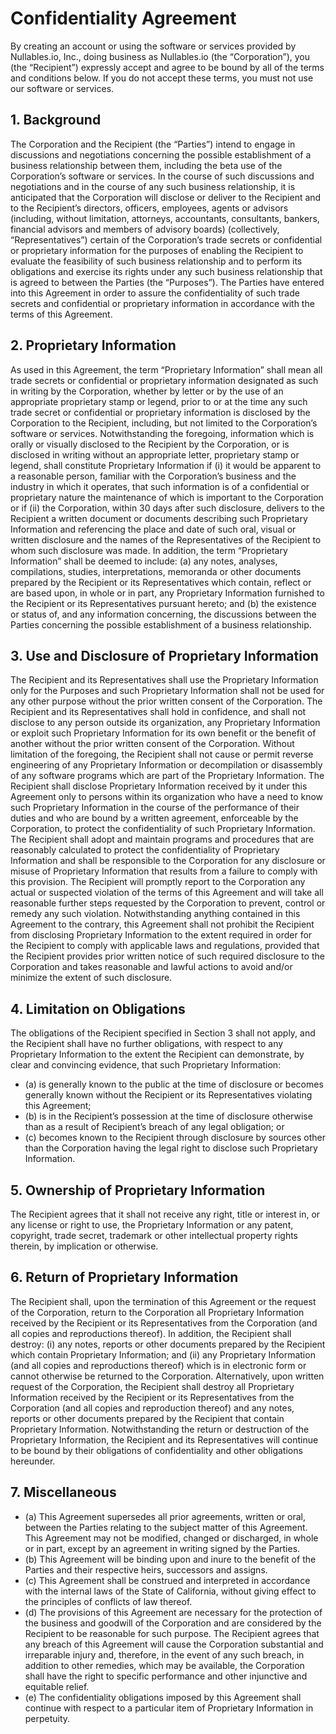 # Confidentiality Agreement


By creating an account or using the software or services provided by Nullables.io, Inc., doing business as Nullables.io (the “Corporation”), you (the “Recipient”) expressly accept and agree to be bound by all of the terms and conditions below. If you do not accept these terms, you must not use our software or services.


## 1. Background

The Corporation and the Recipient (the “Parties”) intend to engage in discussions and negotiations concerning the possible establishment of a business relationship between them, including the beta use of the Corporation’s software or services. In the course of such discussions and negotiations and in the course of any such business relationship, it is anticipated that the Corporation will disclose or deliver to the Recipient and to the Recipient’s directors, officers, employees, agents or advisors (including, without limitation, attorneys, accountants, consultants, bankers, financial advisors and members of advisory boards) (collectively, “Representatives”) certain of the Corporation’s trade secrets or confidential or proprietary information for the purposes of enabling the Recipient to evaluate the feasibility of such business relationship and to perform its obligations and exercise its rights under any such business relationship that is agreed to between the Parties (the “Purposes”). The Parties have entered into this Agreement in order to assure the confidentiality of such trade secrets and confidential or proprietary information in accordance with the terms of this Agreement.


## 2. Proprietary Information

As used in this Agreement, the term “Proprietary Information” shall mean all trade secrets or confidential or proprietary information designated as such in writing by the Corporation, whether by letter or by the use of an appropriate proprietary stamp or legend, prior to or at the time any such trade secret or confidential or proprietary information is disclosed by the Corporation to the Recipient, including, but not limited to the Corporation’s software or services. Notwithstanding the foregoing, information which is orally or visually disclosed to the Recipient by the Corporation, or is disclosed in writing without an appropriate letter, proprietary stamp or legend, shall constitute Proprietary Information if (i) it would be apparent to a reasonable person, familiar with the Corporation’s business and the industry in which it operates, that such information is of a confidential or proprietary nature the maintenance of which is important to the Corporation or if (ii) the Corporation, within 30 days after such disclosure, delivers to the Recipient a written document or documents describing such Proprietary Information and referencing the place and date of such oral, visual or written disclosure and the names of the Representatives of the Recipient to whom such disclosure was made. In addition, the term “Proprietary Information” shall be deemed to include: (a) any notes, analyses, compilations, studies, interpretations, memoranda or other documents prepared by the Recipient or its Representatives which contain, reflect or are based upon, in whole or in part, any Proprietary Information furnished to the Recipient or its Representatives pursuant hereto; and (b) the existence or status of, and any information concerning, the discussions between the Parties concerning the possible establishment of a business relationship.


## 3. Use and Disclosure of Proprietary Information

The Recipient and its Representatives shall use the Proprietary Information only for the Purposes and such Proprietary Information shall not be used for any other purpose without the prior written consent of the Corporation. The Recipient and its Representatives shall hold in confidence, and shall not disclose to any person outside its organization, any Proprietary Information or exploit such Proprietary Information for its own benefit or the benefit of another without the prior written consent of the Corporation. Without limitation of the foregoing, the Recipient shall not cause or permit reverse engineering of any Proprietary Information or decompilation or disassembly of any software programs which are part of the Proprietary Information. The Recipient shall disclose Proprietary Information received by it under this Agreement only to persons within its organization who have a need to know such Proprietary Information in the course of the performance of their duties and who are bound by a written agreement, enforceable by the Corporation, to protect the confidentiality of such Proprietary Information. The Recipient shall adopt and maintain programs and procedures that are reasonably calculated to protect the confidentiality of Proprietary Information and shall be responsible to the Corporation for any disclosure or misuse of Proprietary Information that results from a failure to comply with this provision. The Recipient will promptly report to the Corporation any actual or suspected violation of the terms of this Agreement and will take all reasonable further steps requested by the Corporation to prevent, control or remedy any such violation. Notwithstanding anything contained in this Agreement to the contrary, this Agreement shall not prohibit the Recipient from disclosing Proprietary Information to the extent required in order for the Recipient to comply with applicable laws and regulations, provided that the Recipient provides prior written notice of such required disclosure to the Corporation and takes reasonable and lawful actions to avoid and/or minimize the extent of such disclosure.


## 4. Limitation on Obligations

The obligations of the Recipient specified in Section 3 shall not apply, and the Recipient shall have no further obligations, with respect to any Proprietary Information to the extent the Recipient can demonstrate, by clear and convincing evidence, that such Proprietary Information:
 - (a) is generally known to the public at the time of disclosure or becomes generally known without the Recipient or its Representatives violating this Agreement;
 - (b) is in the Recipient’s possession at the time of disclosure otherwise than as a result of Recipient’s breach of any legal obligation; or
 - (c) becomes known to the Recipient through disclosure by sources other than the Corporation having the legal right to disclose such Proprietary Information.


## 5. Ownership of Proprietary Information

The Recipient agrees that it shall not receive any right, title or interest in, or any license or right to use, the Proprietary Information or any patent, copyright, trade secret, trademark or other intellectual property rights therein, by implication or otherwise.


## 6. Return of Proprietary Information

The Recipient shall, upon the termination of this Agreement or the request of the Corporation, return to the Corporation all Proprietary Information received by the Recipient or its Representatives from the Corporation (and all copies and reproductions thereof). In addition, the Recipient shall destroy: (i) any notes, reports or other documents prepared by the Recipient which contain Proprietary Information; and (ii) any Proprietary Information (and all copies and reproductions thereof) which is in electronic form or cannot otherwise be returned to the Corporation. Alternatively, upon written request of the Corporation, the Recipient shall destroy all Proprietary Information received by the Recipient or its Representatives from the Corporation (and all copies and reproduction thereof) and any notes, reports or other documents prepared by the Recipient that contain Proprietary Information. Notwithstanding the return or destruction of the Proprietary Information, the Recipient and its Representatives will continue to be bound by their obligations of confidentiality and other obligations hereunder.


## 7. Miscellaneous

 - (a) This Agreement supersedes all prior agreements, written or oral, between the Parties relating to the subject matter of this Agreement. This Agreement may not be modified, changed or discharged, in whole or in part, except by an agreement in writing signed by the Parties.
 - (b) This Agreement will be binding upon and inure to the benefit of the Parties and their respective heirs, successors and assigns.
 - (c) This Agreement shall be construed and interpreted in accordance with the internal laws of the State of California, without giving effect to the principles of conflicts of law thereof.
 - (d) The provisions of this Agreement are necessary for the protection of the business and goodwill of the Corporation and are considered by the Recipient to be reasonable for such purpose. The Recipient agrees that any breach of this Agreement will cause the Corporation substantial and irreparable injury and, therefore, in the event of any such breach, in addition to other remedies, which may be available, the Corporation shall have the right to specific performance and other injunctive and equitable relief.
 - (e) The confidentiality obligations imposed by this Agreement shall continue with respect to a particular item of Proprietary Information in perpetuity.
